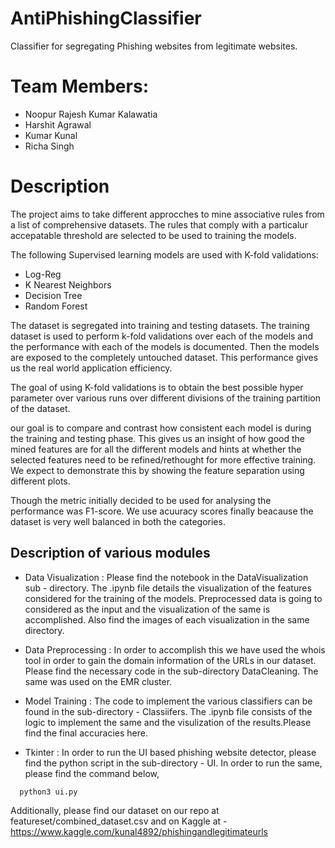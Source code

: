 # AntiPhishingClassifier
Classifier for segregating Phishing websites from legitimate websites.

# Team Members:
* Noopur Rajesh Kumar Kalawatia
* Harshit Agrawal
* Kumar Kunal
* Richa Singh

# Description
The project aims to take different approcches to mine associative rules from a list of comprehensive datasets.
The rules that comply with a particalur accepatable threshold are selected to be used to training the models.

The following Supervised learning models are used with K-fold validations:
* Log-Reg
* K Nearest Neighbors
* Decision Tree
* Random Forest

The dataset is segregated into training and testing datasets.
The training dataset is used to perform k-fold validations over 
each of the models and the performance with each of the models
is documented. Then the models are exposed to the completely 
untouched dataset. This performance gives us the real world 
application efficiency. 

The goal of using K-fold validations is to obtain the best possible
hyper parameter over various runs over different divisions of the training 
partition of the dataset.

our goal is to compare and contrast how consistent each model is during the
training and testing phase. This gives us an insight of how good the mined features
are for all the different models and hints at whether the selected features need to
be refined/rethought for more effective training. We expect to demonstrate this by
showing the feature separation using different plots.

Though the metric initially decided to be used for analysing the performance was F1-score.
We use acuuracy scores finally beacause the dataset is very well balanced in both the categories.

## Description of various modules

* Data Visualization : Please find the notebook in the DataVisualization sub - directory. The .ipynb file details the visualization of the features considered for the training of the models. Preprocessed data is going to considered as the input and the visualization of the same is accomplished. Also find the images of each visualization in the same directory.

* Data Preprocessing : In order to accomplish this we have used the whois tool in order to gain the domain information of the URLs in our dataset. Please find the necessary code in the sub-directory DataCleaning. The same was used on the EMR cluster.

* Model Training : The code to implement the various classifiers can be found in the sub-directory - Classiifers. The .ipynb file consists of the logic to implement the same and the visulization of the results.Please find the final accuracies here. 

* Tkinter : In order to run the UI based phishing website detector, please find the python script in the sub-directory - UI.
            In order to run the same, please find the command below,
```
  python3 ui.py
```

Additionally, please find our dataset on our repo at featureset/combined_dataset.csv
and on Kaggle at - https://www.kaggle.com/kunal4892/phishingandlegitimateurls

